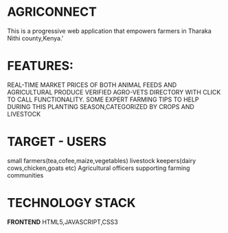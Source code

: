 # AGRICONNECT
This is a progressive web application that empowers farmers in Tharaka Nithi county,Kenya.'

# FEATURES:
REAL-TIME MARKET PRICES OF BOTH ANIMAL FEEDS AND AGRICULTURAL PRODUCE
VERIFIED AGRO-VETS DIRECTORY WITH CLICK TO CALL FUNCTIONALITY.
SOME EXPERT FARMING TIPS TO HELP DURING THIS PLANTING SEASON,CATEGORIZED BY CROPS AND LIVESTOCK

# TARGET - USERS
small farmers(tea,cofee,maize,vegetables)
livestock keepers(dairy cows,chicken,goats etc)
Agricultural officers supporting farming communities

# TECHNOLOGY STACK
**FRONTEND** HTML5,JAVASCRIPT,CSS3

